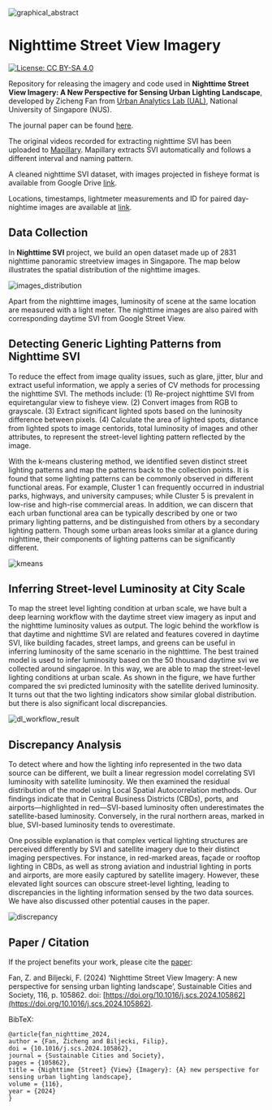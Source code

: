 ![graphical_abstract](images/graphical_abstract_new.jpeg)

# Nighttime Street View Imagery
[![License: CC BY-SA 4.0](https://licensebuttons.net/l/by-sa/4.0/80x15.png)](https://creativecommons.org/licenses/by-sa/4.0/)

Repository for releasing the imagery and code used in **Nighttime Street View Imagery: A New Perspective for Sensing Urban Lighting Landscape**, developed by Zicheng Fan from [Urban Analytics Lab (UAL)](https://ual.sg/), National University of Singapore (NUS).

The journal paper can be found [here](https://doi.org/10.1016/j.scs.2024.105862).

The original videos recorded for extracting nighttime SVI has been uploaded to [Mapillary](https://www.mapillary.com/zicheng). Mapillary extracts SVI automatically and follows a different interval and naming pattern. 

A cleaned nighttime SVI dataset, with images projected in fisheye format is available from Google Drive [link](https://drive.google.com/drive/folders/1-D15GyC-i9xa3Qv7co_dIoOped2mWwt5?usp=sharing). 

Locations, timestamps, lightmeter measurements and ID for paired day-nightime images are available at [link](data/day_night_SVI_pairs.csv).



 ## Data Collection

In **Nighttime SVI** project, we build an open dataset made up of 2831 nighttime panoramic streetview images in Singapore. The map below illustrates the spatial distribution of the nighttime images.

![images_distribution](images/SVI_Collection_points.png)

Apart from the nighttime images, luminosity of scene at the same location are measured with a light meter. The nighttime images are also paired with corresponding daytime SVI from Google Street View. <!-- Each image has been enriched with a wide range of geospatial, temporal, contextual, semantic, and perceptual information adding up to 346 unique features, as shown in the below illustration. -->

## Detecting Generic Lighting Patterns from Nighttime SVI

To reduce the effect from image quality issues, such as glare, jitter, blur and extract useful information, we apply a series of CV methods for processing the nighttime SVI. The methods include: (1) Re-project nighttime SVI from equiretangular view to fisheye view. (2) Convert images from RGB to grayscale. (3) Extract significant lighted spots based on the luninosity difference between pixels. (4) Calculate the area of lighted spots, distance from lighted spots to image centorids, total luminosity of images and other attributes, to represent the street-level lighting pattern reflected by the image.



With the k-means clustering method, we identified seven distinct street lighting patterns and map the patterns back to the collection points. It is found that some lighting patterns can be commonly observed in different functional areas. For example, Cluster 1 can frequently occurred in industrial parks, highways, and university campuses; while Cluster 5 is prevalent in low-rise and high-rise commercial areas. In addition, we can discern that each urban functional area can be typically described by one or two primary lighting patterns, and be distinguished from others by a secondary lighting pattern. Though some urban areas looks similar at a glance during nighttime, their components of lighting patterns can be significantly different. 

![kmeans](images/cls_workflow_result.png) 


## Inferring Street-level Luminosity at City Scale
To map the street level lighting condition at urban scale, we have bult a deep learning workflow with the daytime street view imagery as input and the nighttime luminosity values as output. The logic behind the workflow is that daytime and nighttime SVI are related and features covered in daytime SVI, like building facades, street lamps, and greens can be useful in inferring luminosity of the same scenario in the nighttime. The best trained model is used to infer luminosity based on the 50 thousand daytime svi we collected around singaproe. In this way, we are able to map the street-level lighting conditions at urban scale. As shown in the figure, we have further compared the svi predicted luminosity with the satellite derived luminosity. It turns out that the two lighting indicators show similar global distribution. but there is also significant local discrepancies.

![dl_workflow_result](images/dl_workflow_result.png) 

## Discrepancy Analysis

To detect where and how the lighting info represented in the two data source can be different, we built a linear regression model correlating SVI luminosity with satellite luminosity. We then examined the residual distribution of the model using Local Spatial Autocorrelation methods. Our findings indicate that in Central Business Districts (CBDs), ports, and airports—highlighted in red—SVI-based luminosity often underestimates the satellite-based luminosity. Conversely, in the rural northern areas, marked in blue, SVI-based luminosity tends to overestimate.

One possible explanation is that complex vertical lighting structures are perceived differently by SVI and satellite imagery due to their distinct imaging perspectives. For instance, in red-marked areas, façade or rooftop lighting in CBDs, as well as strong aviation and industrial lighting in ports and airports, are more easily captured by satellite imagery. However, these elevated light sources can obscure street-level lighting, leading to discrepancies in the lighting information sensed by the two data sources. We have also discussed other potential causes in the paper.

![discrepancy](images/local_moran.png) 



## Paper / Citation

If the project benefits your work, please cite the [paper](https://doi.org/10.1016/j.scs.2024.105862): 

Fan, Z. and Biljecki, F. (2024) ‘Nighttime Street View Imagery: A new perspective for sensing urban lighting landscape’, Sustainable Cities and Society, 116, p. 105862. doi: [https://doi.org/10.1016/j.scs.2024.105862](https://doi.org/10.1016/j.scs.2024.105862).


BibTeX:
```
@article{fan_nighttime_2024,
author = {Fan, Zicheng and Biljecki, Filip},
doi = {10.1016/j.scs.2024.105862},
journal = {Sustainable Cities and Society},
pages = {105862},
title = {Nighttime {Street} {View} {Imagery}: {A} new perspective for sensing urban lighting landscape},
volume = {116},
year = {2024}
}
```



